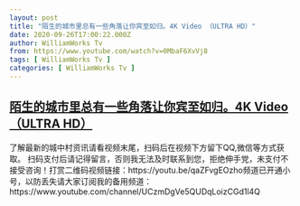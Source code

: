 ```yaml
---
layout: post
title: "陌生的城市里总有一些角落让你宾至如归。4K Video （ULTRA HD）"
date: 2020-09-26T17:00:22.000Z
author: WilliamWorks Tv
from: https://www.youtube.com/watch?v=0MbaF6XvVj8
tags: [ WilliamWorks Tv ]
categories: [ WilliamWorks Tv ]
---
```

<!--1601139622000-->
[陌生的城市里总有一些角落让你宾至如归。4K Video （ULTRA HD）](https://www.youtube.com/watch?v=0MbaF6XvVj8)
------

<div>
了解最新的城中村资讯请看视频末尾，扫码后在视频下方留下QQ,微信等方式获取。 扫码支付后请记得留言，否则我无法及时联系到您，拒绝伸手党，未支付不接受咨询！打赏二维码视频链接：https://youtu.be/qaZFvgEOzho频道已开通小号，以防丢失请大家订阅我的备用频道：https://www.youtube.com/channel/UCzmDgVe5QUDqLoizCGd1l4Q
</div>
